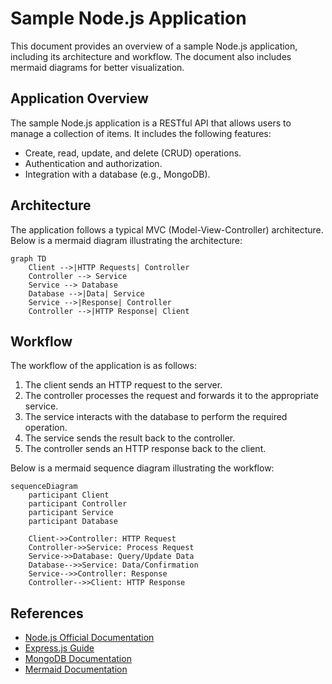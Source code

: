 # Sample Node.js Application

This document provides an overview of a sample Node.js application, including its architecture and workflow. The document also includes mermaid diagrams for better visualization.

## Application Overview

The sample Node.js application is a RESTful API that allows users to manage a collection of items. It includes the following features:
- Create, read, update, and delete (CRUD) operations.
- Authentication and authorization.
- Integration with a database (e.g., MongoDB).

## Architecture

The application follows a typical MVC (Model-View-Controller) architecture. Below is a mermaid diagram illustrating the architecture:

```mermaid
graph TD
    Client -->|HTTP Requests| Controller
    Controller --> Service
    Service --> Database
    Database -->|Data| Service
    Service -->|Response| Controller
    Controller -->|HTTP Response| Client
```

## Workflow

The workflow of the application is as follows:
1. The client sends an HTTP request to the server.
2. The controller processes the request and forwards it to the appropriate service.
3. The service interacts with the database to perform the required operation.
4. The service sends the result back to the controller.
5. The controller sends an HTTP response back to the client.

Below is a mermaid sequence diagram illustrating the workflow:

```mermaid
sequenceDiagram
    participant Client
    participant Controller
    participant Service
    participant Database

    Client->>Controller: HTTP Request
    Controller->>Service: Process Request
    Service->>Database: Query/Update Data
    Database-->>Service: Data/Confirmation
    Service-->>Controller: Response
    Controller-->>Client: HTTP Response
```

## References

- [Node.js Official Documentation](https://nodejs.org/en/docs/)
- [Express.js Guide](https://expressjs.com/)
- [MongoDB Documentation](https://www.mongodb.com/docs/)
- [Mermaid Documentation](https://mermaid-js.github.io/mermaid/)
